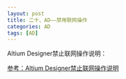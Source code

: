```yaml
---
layout: post
title: 二十、AD——禁用联网操作
categories: AD
tags: [AD]
---
```



Altium Designer禁止联网操作说明：

[参考：Altium Designer禁止联网操作说明](https://blog.csdn.net/qq_39791014/article/details/114700225?utm_medium=distribute.pc_relevant.none-task-blog-2~default~baidujs_baidulandingword~default-0-114700225-blog-141439981.235^v43^pc_blog_bottom_relevance_base9&spm=1001.2101.3001.4242.1&utm_relevant_index=2)

